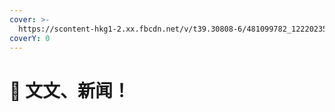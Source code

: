 ```yaml
---
cover: >-
  https://scontent-hkg1-2.xx.fbcdn.net/v/t39.30808-6/481099782_122202354782133548_296825000265405262_n.jpg?_nc_cat=102&ccb=1-7&_nc_sid=cc71e4&_nc_ohc=5DSNevKEmGsQ7kNvwH9Hr9M&_nc_oc=Adkqf3-LJIrU9xkRBzZ3I8U748tQ6S3_4esMxo9fmHbdt0DrISJQDYOdV-4nxUVW2Wg&_nc_zt=23&_nc_ht=scontent-hkg1-2.xx&_nc_gid=Rnv-t5XBrkeE9v0sMngDag&oh=00_AfWHpBODvHtgSJx8UuwahP8W7NhvtWju_KpK0zxYZKnNTg&oe=68A5DFD0
coverY: 0
---
```


# 📰 文文、新闻！

